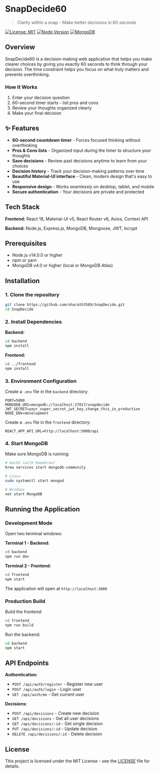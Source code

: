 # SnapDecide60

> Clarity within a snap - Make better decisions in 60 seconds

[![License: MIT](https://img.shields.io/badge/License-MIT-yellow.svg)](https://opensource.org/licenses/MIT)
[![Node Version](https://img.shields.io/badge/node-%3E%3D14.0.0-brightgreen)](https://nodejs.org)
[![MongoDB](https://img.shields.io/badge/MongoDB-%3E%3D4.0-green)](https://www.mongodb.com)

## Overview

SnapDecide60 is a decision-making web application that helps you make clearer choices by giving you exactly 60 seconds to think through your decision. The time constraint helps you focus on what truly matters and prevents overthinking.

### How It Works

1. Enter your decision question
2. 60-second timer starts - list pros and cons
3. Review your thoughts organized clearly
4. Make your final decision

## ✨ Features

- **60-second countdown timer** - Forces focused thinking without overthinking
- **Pros & Cons lists** - Organized input during the timer to structure your thoughts
- **Save decisions** - Review past decisions anytime to learn from your choices
- **Decision history** - Track your decision-making patterns over time
- **Beautiful Material-UI interface** - Clean, modern design that's easy to use
- **Responsive design** - Works seamlessly on desktop, tablet, and mobile
- **Secure authentication** - Your decisions are private and protected

## Tech Stack

**Frontend:** React 18, Material-UI v5, React Router v6, Axios, Context API

**Backend:** Node.js, Express.js, MongoDB, Mongoose, JWT, bcrypt

## Prerequisites

- Node.js v14.0.0 or higher
- npm or yarn
- MongoDB v4.0 or higher (local or MongoDB Atlas)

## Installation

### 1. Clone the repository

```bash
git clone https://github.com/sharath3589/SnapDecide.git
cd SnapDecide
```

### 2. Install Dependencies

**Backend:**
```bash
cd backend
npm install
```

**Frontend:**
```bash
cd ../frontend
npm install
```

### 3. Environment Configuration

Create a `.env` file in the `backend` directory:

```env
PORT=5000
MONGODB_URI=mongodb://localhost:27017/snapdecide
JWT_SECRET=your_super_secret_jwt_key_change_this_in_production
NODE_ENV=development
```

Create a `.env` file in the `frontend` directory:

```env
REACT_APP_API_URL=http://localhost:5000/api
```

### 4. Start MongoDB

Make sure MongoDB is running:

```bash
# macOS (with Homebrew)
brew services start mongodb-community

# Linux
sudo systemctl start mongod

# Windows
net start MongoDB
```

## Running the Application

### Development Mode

Open two terminal windows:

**Terminal 1 - Backend:**
```bash
cd backend
npm run dev
```

**Terminal 2 - Frontend:**
```bash
cd frontend
npm start
```

The application will open at `http://localhost:3000`

### Production Build

Build the frontend:
```bash
cd frontend
npm run build
```

Run the backend:
```bash
cd backend
npm start
```

## API Endpoints

**Authentication:**
- `POST /api/auth/register` - Register new user
- `POST /api/auth/login` - Login user
- `GET /api/auth/me` - Get current user

**Decisions:**
- `POST /api/decisions` - Create new decision
- `GET /api/decisions` - Get all user decisions
- `GET /api/decisions/:id` - Get single decision
- `PUT /api/decisions/:id` - Update decision
- `DELETE /api/decisions/:id` - Delete decision

## License

This project is licensed under the MIT License - see the [LICENSE](LICENSE) file for details.

